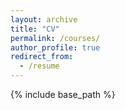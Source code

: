 ```yaml
---
layout: archive
title: "CV"
permalink: /courses/
author_profile: true
redirect_from:
  - /resume
---
```


{% include base_path %}
